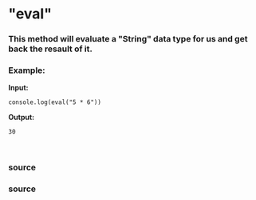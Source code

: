 # "eval"

### This method will evaluate a "String" data type for us and get back the resault of it.

### Example:

**Input:**
```
console.log(eval("5 * 6"))
```

**Output:**
```
30
```


<br>

### <a href="https://developer.mozilla.org/en-US/docs/Web/JavaScript/Reference/Global_Objects/eval" style="text-decoration: none;"> source </a>


### <a href="https://www.w3schools.com/jsref/jsref_eval.asp" style="text-decoration: none;"> source </a>
